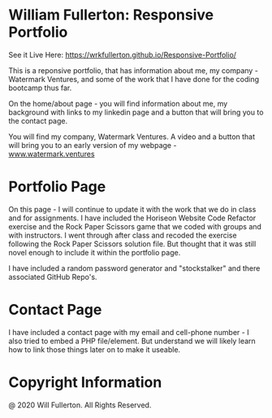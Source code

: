 # William Fullerton: Responsive Portfolio

See it Live Here:
https://wrkfullerton.github.io/Responsive-Portfolio/

This is a reponsive portfolio, that has information about me, my company - Watermark Ventures, and some of the work that I have done for the coding bootcamp thus far. 

On the home/about page - you will find information about me, my background with links to my linkedin page and a button that will bring you to the contact page. 

You will find my company, Watermark Ventures. A video and a button that will bring you to an early version of my webpage - www.watermark.ventures

# Portfolio Page

On this page - I will continue to update it with the work that we do in class and for assignments. I have included the Horiseon Website Code Refactor exercise and the Rock Paper Scissors game that we coded with groups and with instructors. I went through after class and recoded the exercise following the Rock Paper Scissors solution file. But thought that it was still novel enough to include it within the portfolio page.

I have included a random password generator and "stockstalker" and there associated GitHub Repo's.

# Contact Page

I have included a contact page with my email and cell-phone number - I also tried to embed a PHP file/element. But understand we will likely learn how to link those things later on to make it useable. 


# Copyright Information
@ 2020 Will Fullerton. All Rights Reserved.

